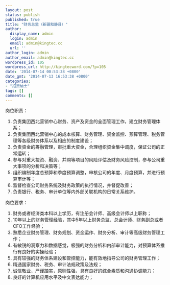 ```yaml
---
layout: post
status: publish
published: true
title: "财务总监（新疆和静县）"
author:
  display_name: admin
  login: admin
  email: admin@kingtec.cc
  url: ''
author_login: admin
author_email: admin@kingtec.cc
wordpress_id: 105
wordpress_url: http://kingtecword.com/?p=105
date: '2014-07-14 00:53:38 +0800'
date_gmt: '2014-07-13 16:53:38 +0800'
categories:
- "招贤纳士"
tags: []
comments: []
---
```

<p>岗位职责：</p>
<ol>
<li>负责集团西北营销中心财务、资产及资金的全面管理工作，建立财务管理体系；</li>
<li>负责集团西北营销中心的成本核算、财务管理、资金监控、预算管理、税务管理等各级财务体系以及相应的制度建设；</li>
<li>负责资金的筹融管理，审批重大资金，合理组织资金集中调度，保证公司的正常运转；</li>
<li>参与对重大投资、融资、并购等项目的风险评估及财务风险控制，参与公司重大事项的分析和决策等；</li>
<li>组织编制年度总预算和季度预算调整，审核公司的年度、月度预算，并进行预算审计等；</li>
<li>监督检查公司财务系统及财务政策的执行情况，并督促改善；</li>
<li>负责银行、税务、审计单位等内外部关联机构的日常关系维护。</li>
</ol>
<p>岗位要求：</p>
<ol>
<li>财务或者经济类本科以上学历，有注册会计师、高级会计师以上职称；</li>
<li>10年以上的财务管理经验，其中5年以上财务总监、总会计师、财务副总或者CFO工作经验；</li>
<li>熟悉企业财务管理、财务规划、资金运作、财务分析、审计等高级财务管理工作；</li>
<li>有敏锐的洞察力和数据感觉，极强的财务分析和内部审计能力，对预算体系推行有良好的实操经验；</li>
<li>具有较强的财务体系建设和管控能力，能有效地指导公司的财务管理工作；</li>
<li>精通国家财务、税务、审计法规政策及法规；</li>
<li>诚信敬业，严谨踏实，原则性强，具有良好的综合素质和沟通协调能力；</li>
<li>良好的计算机应用水平及中文表达能力；</li>
</ol>

